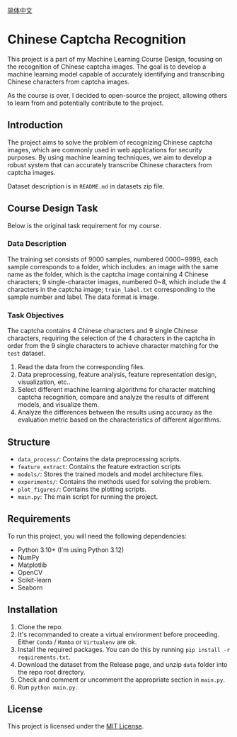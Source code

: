 [简体中文](README-zh.md)

# Chinese Captcha Recognition

This project is a part of my Machine Learning Course Design, focusing on the recognition of Chinese captcha images. The goal is to develop a machine learning model capable of accurately identifying and transcribing Chinese characters from captcha images.

As the course is over, I decided to open-source the project, allowing others to learn from and potentially contribute to the project.

## Introduction

The project aims to solve the problem of recognizing Chinese captcha images, which are commonly used in web applications for security purposes. By using machine learning techniques, we aim to develop a robust system that can accurately transcribe Chinese characters from captcha images.

Dataset description is in `README.md` in datasets zip file.

## Course Design Task

Below is the original task requirement for my course.

### Data Description

The training set consists of 9000 samples, numbered 0000~9999, each sample corresponds to a folder, which includes: an image with the same name as the folder, which is the captcha image containing 4 Chinese characters; 9 single-character images, numbered 0~8, which include the 4 characters in the captcha image; `train_label.txt` corresponding to the sample number and label. The data format is image.

### Task Objectives

The captcha contains 4 Chinese characters and 9 single Chinese characters, requiring the selection of the 4 characters in the captcha in order from the 9 single characters to achieve character matching for the `test` dataset.

1. Read the data from the corresponding files.
2. Data preprocessing, feature analysis, feature representation design, visualization, etc..
3. Select different machine learning algorithms for character matching captcha recognition, compare and analyze the results of different models, and visualize them.
4. Analyze the differences between the results using accuracy as the evaluation metric based on the characteristics of different algorithms.

## Structure

- `data_process/`: Contains the data preprocessing scripts.
- `feature_extract`: Contains the feature extraction scripts
- `models/`: Stores the trained models and model architecture files.
- `experiments/`: Contains the methods used for solving the problem.
- `plot_figures/`: Contains the plotting scripts.
- `main.py`: The main script for running the project.

## Requirements

To run this project, you will need the following dependencies:

- Python 3.10+ (I'm using Python 3.12)
- NumPy
- Matplotlib
- OpenCV
- Scikit-learn
- Seaborn

## Installation

1. Clone the repo.
2. It's recommanded to create a virtual environment before proceeding. Either `Conda` / `Mamba` or `Virtualenv` are ok.
3. Install the required packages. You can do this by running `pip install -r requirements.txt`.
4. Download the dataset from the Release page, and unzip `data` folder into the repo root directory.
5. Check and comment or uncomment the appropriate section in `main.py`.
6. Run `python main.py`.

## License
This project is licensed under the [MIT License](LICENSE).